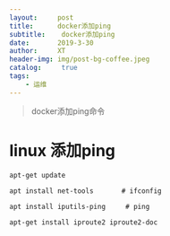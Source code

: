 ```yaml
---
layout:     post
title:      docker添加ping
subtitle:    docker添加ping
date:       2019-3-30
author:     XT
header-img: img/post-bg-coffee.jpeg
catalog: 	 true
tags:
    - 运维
---
```



> docker添加ping命令

# linux 添加ping

```
apt-get update

apt install net-tools       # ifconfig 

apt install iputils-ping     # ping

apt-get install iproute2 iproute2-doc
```
